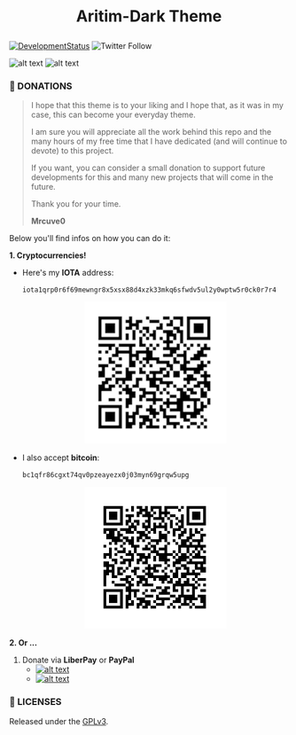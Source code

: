 <!-- # **<p style="text-align: center;">Aritim-Dark Theme</p>** -->

# **<p align="center">Aritim-Dark Theme</p>**

[![DevelopmentStatus](https://img.shields.io/badge/Development-Ongoing-brightgreen.svg)](https://img.shields.io/badge/Development-Ongoing-brightgreen.svg)
![Twitter Follow](https://img.shields.io/twitter/follow/Mrcuve0?label=Follow%20Me%21%20%40Mrcuve0&style=social)
<!-- [![HitCount](http://hits.dwyl.com/Mrcuve0/Aritim-Dark.svg)](http://hits.dwyl.com/Mrcuve0/Aritim-Dark) -->

![alt text](https://raw.githubusercontent.com/Mrcuve0/Aritim-Dark/main/KDE/screenshots/00-Desktop.png)
![alt text](https://raw.githubusercontent.com/Mrcuve0/Aritim-Dark/main/KDE/screenshots/01-Desktop.png)

<!-- **You can find other screenshots [here](https://www.pling.com/p/1290460/).** -->

### **💙 DONATIONS**

> I hope that this theme is to your liking and I hope that, as it was in my case, this can become your everyday theme.
>
> I am sure you will appreciate all the work behind this repo and the many hours of my free time that I have dedicated (and will continue to devote) to this project.
> 
> If you want, you can consider a small donation to support future developments for this and many new projects that will come in the future.
>
> Thank you for your time.
> 
>**Mrcuve0**

Below you'll find infos on how you can do it:

**1. Cryptocurrencies!**

  * Here's my **IOTA** address:
      ```
      iota1qrp0r6f69mewngr8x5xsx88d4xzk33mkq6sfwdv5ul2y0wptw5r0ck0r7r4
      ```
      <p align="center">
        <img src="https://raw.githubusercontent.com/Mrcuve0/donations/master/IOTAwallet.png"/>
      </p>

  * I also accept **bitcoin**:
    <!-- ![btc_badge](https://img.shields.io/badge/BTC-bc1qfr86cgxt74qv0pzeayezx0j03myn69grqw5upg-%23F7931A?logo=bitcoin) -->
      ```
      bc1qfr86cgxt74qv0pzeayezx0j03myn69grqw5upg
      ```
      <p align="center">
        <img src="https://raw.githubusercontent.com/Mrcuve0/donations/master/BTCwallet.png"/>
      </p>

**2. Or ...**
   1. Donate via **LiberPay** or **PayPal**
      * [![alt text](https://liberapay.com/assets/widgets/donate.svg)](https://liberapay.com/Mrcuve0/donate)
      * [![alt text](https://www.paypal.com/en_US/i/btn/btn_donate_LG.gif)](https://paypal.me/mrcuve0)

### **📎 LICENSES**
Released under the [GPLv3](https://raw.githubusercontent.com/Mrcuve0/Aritim-Dark/main/KDE/plasmaTheme/Aritim-Dark-Flat-Blur/LICENSE).